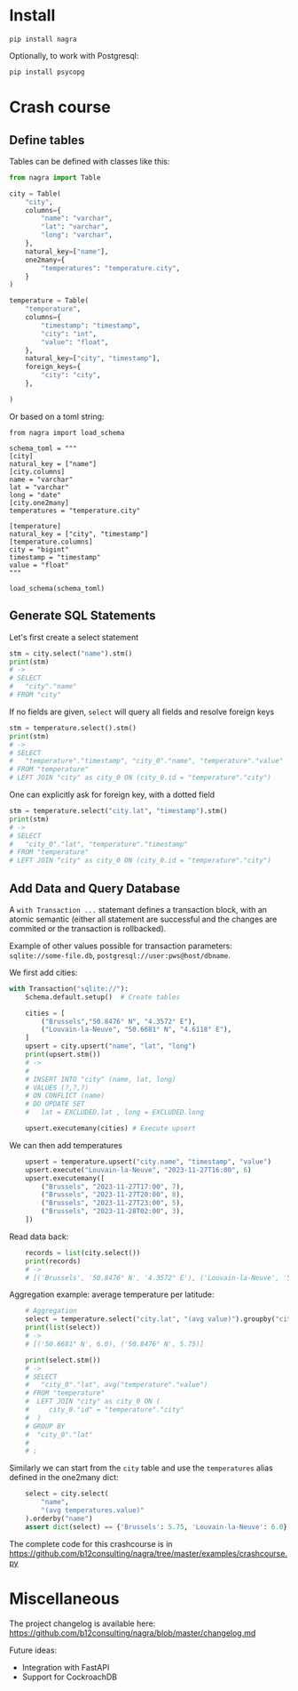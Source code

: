 
# Install

    pip install nagra

Optionally, to work with Postgresql:

    pip install psycopg


# Crash course

## Define tables

Tables can be defined with classes like this:

``` python
from nagra import Table

city = Table(
    "city",
    columns={
        "name": "varchar",
        "lat": "varchar",
        "long": "varchar",
    },
    natural_key=["name"],
    one2many={
        "temperatures": "temperature.city",
    }
)

temperature = Table(
    "temperature",
    columns={
        "timestamp": "timestamp",
        "city": "int",
        "value": "float",
    },
    natural_key=["city", "timestamp"],
    foreign_keys={
        "city": "city",
    },

)
```


Or based on a toml string:

```
from nagra import load_schema

schema_toml = """
[city]
natural_key = ["name"]
[city.columns]
name = "varchar"
lat = "varchar"
long = "date"
[city.one2many]
temperatures = "temperature.city"

[temperature]
natural_key = ["city", "timestamp"]
[temperature.columns]
city = "bigint"
timestamp = "timestamp"
value = "float"
"""

load_schema(schema_toml)
```


## Generate SQL Statements

Let's first create a select statement

``` python
stm = city.select("name").stm()
print(stm)
# ->
# SELECT
#   "city"."name"
# FROM "city"
```

If no fields are given, `select` will query all fields and resolve foreign keys
``` python
stm = temperature.select().stm()
print(stm)
# ->
# SELECT
#   "temperature"."timestamp", "city_0"."name", "temperature"."value"
# FROM "temperature"
# LEFT JOIN "city" as city_0 ON (city_0.id = "temperature"."city")
```

One can explicitly ask for foreign key, with a dotted field

``` python
stm = temperature.select("city.lat", "timestamp").stm()
print(stm)
# ->
# SELECT
#   "city_0"."lat", "temperature"."timestamp"
# FROM "temperature"
# LEFT JOIN "city" as city_0 ON (city_0.id = "temperature"."city")
```


## Add Data and Query Database

A `with Transaction ...` statemant defines a transaction block, with
an atomic semantic (either all statement are successful and the
changes are commited or the transaction is rollbacked).

Example of other values possible for transaction parameters:
`sqlite://some-file.db`, `postgresql://user:pws@host/dbname`.

We first add cities:

``` python
with Transaction("sqlite://"):
    Schema.default.setup()  # Create tables

    cities = [
        ("Brussels","50.8476° N", "4.3572° E"),
        ("Louvain-la-Neuve", "50.6681° N", "4.6118° E"),
    ]
    upsert = city.upsert("name", "lat", "long")
    print(upsert.stm())
    # ->
    #
    # INSERT INTO "city" (name, lat, long)
    # VALUES (?,?,?)
    # ON CONFLICT (name)
    # DO UPDATE SET
    #   lat = EXCLUDED.lat , long = EXCLUDED.long

    upsert.executemany(cities) # Execute upsert
```

We can then add temperatures

``` python
    upsert = temperature.upsert("city.name", "timestamp", "value")
    upsert.execute("Louvain-la-Neuve", "2023-11-27T16:00", 6)
    upsert.executemany([
        ("Brussels", "2023-11-27T17:00", 7),
        ("Brussels", "2023-11-27T20:00", 8),
        ("Brussels", "2023-11-27T23:00", 5),
        ("Brussels", "2023-11-28T02:00", 3),
    ])
```


Read data back:

``` python
    records = list(city.select())
    print(records)
    # ->
    # [('Brussels', '50.8476° N', '4.3572° E'), ('Louvain-la-Neuve', '50.6681° N', '4.6118° E')]
```

Aggregation example: average temperature per latitude:

``` python
    # Aggregation
    select = temperature.select("city.lat", "(avg value)").groupby("city.lat")
    print(list(select))
    # ->
    # [('50.6681° N', 6.0), ('50.8476° N', 5.75)]

    print(select.stm())
    # ->
    # SELECT
    #   "city_0"."lat", avg("temperature"."value")
    # FROM "temperature"
    #  LEFT JOIN "city" as city_0 ON (
    #     city_0."id" = "temperature"."city"
    #  )
    # GROUP BY
    #  "city_0"."lat"
    #
    # ;
```


Similarly we can start from the `city` table and use the
`temperatures` alias defined in the one2many dict:


``` python
    select = city.select(
        "name",
        "(avg temperatures.value)"
    ).orderby("name")
    assert dict(select) == {'Brussels': 5.75, 'Louvain-la-Neuve': 6.0}
```

The complete code for this crashcourse is in
<https://github.com/b12consulting/nagra/tree/master/examples/crashcourse.py>


# Miscellaneous

The project changelog is available here:
https://github.com/b12consulting/nagra/blob/master/changelog.md

Future ideas:
- Integration with FastAPI
- Support for CockroachDB
